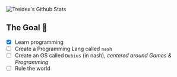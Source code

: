 ![Treidex's Github Stats](https://github-readme-stats.vercel.app/api?username=Treidexy&show_icons=true&theme=radical&count_private=true)
<!--- ![Top Langs](https://github-readme-stats.vercel.app/api/top-langs/?username=Treidexy&theme=radical&show_icons=true&count_private=true&layout=donut) --->

## The Goal 🫡
- [x] Learn programming
- [ ] Create a Programming Lang called `nash`
- [ ] Create an OS called `Dubius` (in nash), *centered around Games & Programming*
- [ ] Rule the world
